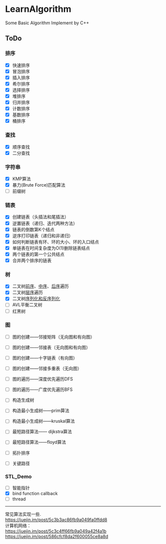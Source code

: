 # LearnAlgorithm
Some Basic Algorithm Implement by C++

## ToDo

### 排序 

- [x] 快速排序
- [x] 冒泡排序
- [x] 插入排序
- [x] 希尔排序
- [x] 选择排序
- [x] 堆排序
- [x] 归并排序
- [x] 计数排序
- [x] 基数排序
- [x] 桶排序

### 查找

- [x] 顺序查找
- [x] 二分查找

### 字符串

- [x] KMP算法
- [x] 暴力(Brute Force)匹配算法
- [ ] 前缀树 

### 链表 

- [x] 创建链表（头插法和尾插法）
- [x] 逆置链表（递归、迭代两种方法）
- [x] 链表的倒数第K个结点
- [x] 逆序打印链表（递归和非递归）
- [x] 如何判断链表有环、环的大小、环的入口结点
- [x] 单链表在时间复杂度为O(1)删除链表结点
- [x] 两个链表的第一个公共结点
- [x] 合并两个排序的链表

### 树

- [x] 二叉树[前序](https://leetcode.com/problems/binary-tree-preorder-traversal/)、[中序](https://leetcode.com/problems/binary-tree-inorder-traversal/)、[后序](https://leetcode.com/problems/binary-tree-postorder-traversal/)遍历
- [x] 二叉树[层序](https://leetcode.com/problems/binary-tree-level-order-traversal/)遍历
- [x] 二叉树[序列化和反序列化](https://leetcode.com/problems/serialize-and-deserialize-binary-tree/) 
- [ ] AVL平衡二叉树
- [ ] 红黑树

### 图

- [ ] 图的创建——邻接矩阵（无向图和有向图）
- [ ] 图的创建——邻接表（无向图和有向图）
- [ ] 图的创建——十字链表（有向图）
- [ ] 图的创建——邻接多重表（无向图）
- [ ] 图的遍历——深度优先遍历DFS
- [ ] 图的遍历——广度优先遍历BFS
- [ ] 构造生成树
- [ ] 构造最小生成树——prim算法
- [ ] 构造最小生成树——kruskal算法
- [ ] 最短路径算法—— dijkstra算法
- [ ] 最短路径算法——floyd算法
- [ ] 拓扑排序
- [ ] 关键路径



### STL_Demo

- [ ] 智能指针
- [x] bind function callback
- [ ] thread

-------------------------------------------------

常见算法实现一些.    
https://juejin.im/post/5c3b3ac86fb9a049fa0ffdd8     
计算机网络：  
https://juejin.im/post/5c3c4ff66fb9a049a42f4a1b  
https://juejin.im/post/586cfcf8da2f600055ce8a8d  



